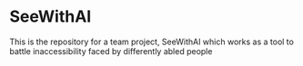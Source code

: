 # SeeWithAI
This is the repository for a team project, SeeWithAI which works as a tool to battle inaccessibility faced by differently abled people
